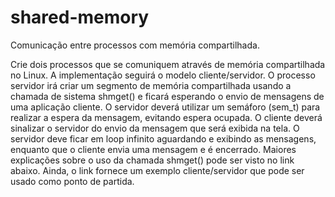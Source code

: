 # shared-memory
Comunicação entre processos com memória compartilhada.

Crie dois processos que se comuniquem através de memória compartilhada no Linux. A
implementação seguirá o modelo cliente/servidor. O processo servidor irá criar um segmento de memória compartilhada usando a chamada de sistema shmget() e ficará esperando o envio de mensagens de uma aplicação cliente. O servidor deverá utilizar um semáforo (sem_t) para realizar a espera da mensagem, evitando espera ocupada. O cliente deverá sinalizar o servidor do envio da mensagem que será exibida na tela. O servidor deve ficar em loop infinito aguardando e exibindo as mensagens, enquanto que o cliente envia uma mensagem e é encerrado. Maiores explicações sobre o uso da chamada shmget() pode ser visto no link abaixo. Ainda, o link fornece um exemplo cliente/servidor que pode ser usado como ponto de partida.
